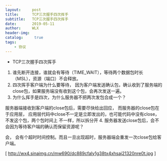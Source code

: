 ```yaml
---
layout:     post
title:      TCP三次握手四次挥手
subtitle:   TCP三次握手四次挥手
date:       2019-05-11
author:     WLX
header-img:  
catalog: 	 true
tags:
    - 协议
---
```


- TCP三次握手四次挥手
1. 谁先断开连接，谁就会有等待（TIME_WAIT），等待两个数据包时长（MSL），资源（端口）不会释放。
2. 四次挥手客户端为什么要等待， 因为客户端发送确认包，确认收到了服务端的close包，如果服务端没有收到这个包，会再次发送一遍。
3. 为什么挥手是四次，为什么服务器不把两次发包合成一个？

服务器端接收到客户端的close包后，需要尽快给出回应， 而服务器的close包在于应用层， 应用层代码中close不一定是立即发出的，也可能代码中没有close，不发这个包，两个包时间上
不一样，所以拆分开
4. 服务器发送close包后，会不会因为等待客户端的确认而保留资源呢？

会， 会有个超时时间控制。而且一旦出现超时，服务器端会重发一次close包给客户端。

[ http://wx4.sinaimg.cn/mw690/dc889cfaly1g38tx4xhsaj21320nre0t.jpg ]